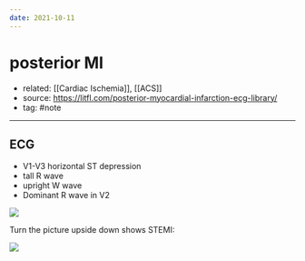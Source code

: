 ```yaml
---
date: 2021-10-11
---
```


# posterior MI

- related: [[Cardiac Ischemia]], [[ACS]]
- source: https://litfl.com/posterior-myocardial-infarction-ecg-library/
- tag: #note
---

## ECG

- V1-V3 horizontal ST depression
- tall R wave
- upright W wave
- Dominant R wave in V2

![](https://photos.thisispiggy.com/file/wikiFiles/20211011180046.png)

Turn the picture upside down shows STEMI:

![](https://photos.thisispiggy.com/file/wikiFiles/20211011180113.png)
